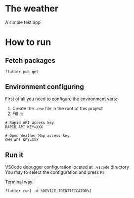 # The weather
A simple test app

# How to run
## Fetch packages
```
flutter pub get
```

## Environment configuring
First of all you need to configure the environment vars:
1. Create the `.env` file in the root of this project
2. Fill it:
```
# Rapid API access key
RAPID_API_KEY=XXX

# Open Weather Map access key
OWM_API_KEY=XXX
```

## Run it
VSCode debugger configuration located at `.vscode` directory<br/>
You may to select the configuration and press `F5`

Terminal way:
```
flutter run[ -d %DEVICE_IDENTIFICATOR%]
```
